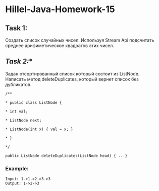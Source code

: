 # Hillel-Java-Homework-15

## **Task 1:**   
Создать список случайных чисел. Используя Stream Api подсчитать среднее арифиметическое квадратов этих чисел.

## **Task 2*:**   
Задан отсортированный список который состоит из ListNode.  
Написать метод deleteDuplicates, который вернет список без дубликатов.  
```
/**

* public class ListNode {

* int val;

* ListNode next;

* ListNode(int x) { val = x; }

* }

*/

public ListNode deleteDuplicates(ListNode head) { ...}
```

### **Example:**
```
Input: 1->1->2->3->3
Output: 1->2->3
```
